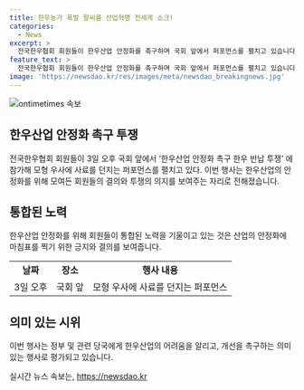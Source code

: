 ```yaml
---
title: 한우농가 폭발 팔씨름 산업혁명 전세계 쇼크!
categories:
  - News
excerpt: >
  전국한우협회 회원들이 한우산업 안정화를 촉구하며 국회 앞에서 퍼포먼스를 펼치고 있습니다. 이들은 한우 반납 투쟁을 호소하며 모형 우사에 사료를 던지고 있습니다.
feature_text: >
  전국한우협회 회원들이 한우산업 안정화를 촉구하며 국회 앞에서 퍼포먼스를 펼치고 있습니다. 이들은 한우 반납 투쟁을 호소하며 모형 우사에 사료를 던지고 있습니다.
image: 'https://newsdao.kr/res/images/meta/newsdao_breakingnews.jpg'
---
```


<p><img src="https://newsdao.kr/res/images/meta/newsdao_breakingnews.jpg" alt="ontimetimes 속보" /></p>

<h2 data-ke-size="size26">한우산업 안정화 촉구 투쟁</h2>

<p data-ke-size="size16">전국한우협회 회원들이 3일 오후 국회 앞에서 ‘한우산업 안정화 촉구 한우 반납 투쟁’ 에 참가해 모형 우사에 사료를 던지는 퍼포먼스를 펼치고 있다. 이번 행사는 한우산업의 안정화를 위해 모여든 회원들의 결의와 투쟁의 의지를 보여주는 자리로 전해졌습니다.</p>

<h2 data-ke-size="size26">통합된 노력</h2>

<p data-ke-size="size16">한우산업 안정화를 위해 회원들이 통합된 노력을 기울이고 있는 것은 산업의 안정화에 마침표를 찍기 위한 긍지와 결의를 보여줍니다.</p>

<table>
  <tr>
    <td style="text-align: center; height: 17px;"><b>날짜</b></td>
    <td style="text-align: center; height: 17px;"><b>장소</b></td>
    <td style="text-align: center; height: 17px;"><b>행사 내용</b></td>
  </tr>
  <tr>
    <td style="text-align: center; height: 17px;">3일 오후</td>
    <td style="text-align: center; height: 17px;">국회 앞</td>
    <td style="text-align: center; height: 17px;">모형 우사에 사료를 던지는 퍼포먼스</td>
  </tr>
</table>

<h2 data-ke-size="size26">의미 있는 시위</h2>

<p data-ke-size="size16">이번 행사는 정부 및 관련 당국에게 한우산업의 어려움을 알리고, 개선을 촉구하는 의미 있는 행사로 평가되고 있습니다.</p>
실시간 뉴스 속보는, <a href="https://newsdao.kr" rel="dofollow">https://newsdao.kr</a>


